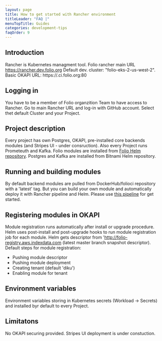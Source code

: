 ```yaml
---
layout: page
title: How to get started with Rancher environment
titleLeader: "FAQ |"
menuTopTitle: Guides
categories: development-tips
faqOrder: 9
---
```


## Introduction
Rancher is Kubernetes managment tool.
Folio rancher main URL https://rancher.dev.folio.org
Default dev. cluster: "folio-eks-2-us-west-2".
Basic OKAPI URL: https://<Project name>.ci.folio.org:80

## Logging in
You have to be a member of Folio organzition Team to have access to Rancher.
Go to main Rancher URL and log-in with GitHub account.
Select thet default Cluster and your Project.

## Project description
Every project has own Postgres, OKAPI, pre-installed core backends modules (and Stripes UI - under consruction).
Also every Project runs Prometeuth and Kafka.
Folio modules are installed from [Folio Helm repository](https://github.com/folio-org/folio-helm).
Postgres and Kafka are installed from Bitnami Helm repository.

## Running and building modules
By default backend modules are pulled from DockerHub/folioci repository with a 'latest' tag.
But you can build your own module and automatically deploy it with Rancher pipeline and Helm.
Please use [this pipeline](https://github.com/folio-org/mod-pubsub/blob/master/.rancher-pipeline.yml) for get started.

## Registering modules in OKAPI
Module registration runs automatically after install or upgrade procedure.
Helm uses post-install and post-upgrade hooks to run module registration job for each module.
Helm gets descriptor from 'http://folio-registry.aws.indexdata.com (latest master branch snapshot descriptor).
Default steps for module registration:
* Pushing module descriptor
* Pushing module deployment
* Creating tenant (default 'diku')
* Enabling module for tenant

## Environment variables
Environment variables storing in Kubernetes secrets (Workload -> Secrets) and installed byr default to every Project.

## Limitatons
No OKAPI securing provided.
Stripes UI deployment is under constuction.
